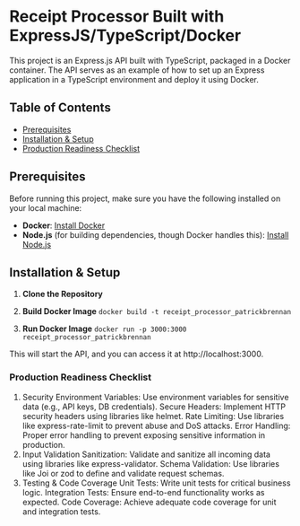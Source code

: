 # Receipt Processor Built with ExpressJS/TypeScript/Docker

This project is an Express.js API built with TypeScript, packaged in a Docker container. The API serves as an example of how to set up an Express application in a TypeScript environment and deploy it using Docker.

## Table of Contents

- [Prerequisites](#prerequisites)
- [Installation & Setup](#installation--setup)
- [Production Readiness Checklist](#production-readiness-checklist)

## Prerequisites

Before running this project, make sure you have the following installed on your local machine:

- **Docker**: [Install Docker](https://www.docker.com/get-started)
- **Node.js** (for building dependencies, though Docker handles this): [Install Node.js](https://nodejs.org/)

## Installation & Setup

1. **Clone the Repository**

2. **Build Docker Image**
   `docker build -t receipt_processor_patrickbrennan`

3. **Run Docker Image**
   `docker run -p 3000:3000 receipt_processor_patrickbrennan`

This will start the API, and you can access it at http://localhost:3000.

### Production Readiness Checklist

1. Security
   Environment Variables: Use environment variables for sensitive data (e.g., API keys, DB credentials).
   Secure Headers: Implement HTTP security headers using libraries like helmet.
   Rate Limiting: Use libraries like express-rate-limit to prevent abuse and DoS attacks.
   Error Handling: Proper error handling to prevent exposing sensitive information in production.
2. Input Validation
   Sanitization: Validate and sanitize all incoming data using libraries like express-validator.
   Schema Validation: Use libraries like Joi or zod to define and validate request schemas.
3. Testing & Code Coverage
   Unit Tests: Write unit tests for critical business logic.
   Integration Tests: Ensure end-to-end functionality works as expected.
   Code Coverage: Achieve adequate code coverage for unit and integration tests.
